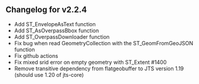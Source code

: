 ## Changelog for v2.2.4

- Add ST_EnvelopeAsText function
- Add ST_AsOverpassBbox function
- Add ST_OverpassDownloader function
- Fix bug when read GeometryCollection with the ST_GeomFromGeoJSON function 
- Fix github actions
- Fix mixed srid error on empty geometry with ST_Extent #1400
- Remove transitive dependency from flatgeobuffer to JTS version 1.19 (should use 1.20 of jts-core)
  
